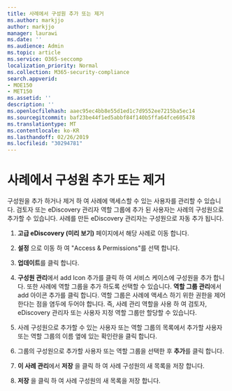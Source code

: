 ```yaml
---
title: 사례에서 구성원 추가 또는 제거
ms.author: markjjo
author: markjjo
manager: laurawi
ms.date: ''
ms.audience: Admin
ms.topic: article
ms.service: O365-seccomp
localization_priority: Normal
ms.collection: M365-security-compliance
search.appverid:
- MOE150
- MET150
ms.assetid: ''
description: ''
ms.openlocfilehash: aaec95ec4bb8e55d1ed1c7d9552ee7215ba5ec14
ms.sourcegitcommit: baf23be44f1ed5abbf84f140b5ffa64fce605478
ms.translationtype: MT
ms.contentlocale: ko-KR
ms.lasthandoff: 02/26/2019
ms.locfileid: "30294781"
---
```

# <a name="add-or-remove-members-from-a-case"></a>사례에서 구성원 추가 또는 제거

구성원을 추가 하거나 제거 하 여 사례에 액세스할 수 있는 사용자를 관리할 수 있습니다. 검토자 또는 eDiscovery 관리자 역할 그룹에 추가 된 사용자는 사례의 구성원으로 추가할 수 있습니다. 사례를 만든 eDiscovery 관리자는 구성원으로 자동 추가 됩니다.

1. **고급 eDiscovery (미리 보기)** 페이지에서 해당 사례로 이동 합니다.

2. **설정** 으로 이동 하 여 "Access & Permissions"를 선택 합니다.
 
3. **업데이트**를 클릭 합니다.
 
4. **구성원 관리**에서 add Icon 추가를 클릭 하 여 서비스 케이스에 구성원을 추가 합니다. 또한 사례에 역할 그룹을 추가 하도록 선택할 수 있습니다. **역할 그룹 관리**에서 add 아이콘 추가를 클릭 합니다.  역할 그룹은 사례에 액세스 하기 위한 권한을 제어 한다는 점을 염두에 두어야 합니다. 즉, 사례 관리 역할을 사용 하 여 검토자, eDiscovery 관리자 또는 사용자 지정 역할 그룹만 할당할 수 있습니다.
 
5. 사례 구성원으로 추가할 수 있는 사용자 또는 역할 그룹의 목록에서 추가할 사용자 또는 역할 그룹의 이름 옆에 있는 확인란을 클릭 합니다.

6. 그룹의 구성원으로 추가할 사용자 또는 역할 그룹을 선택한 후 **추가**를 클릭 합니다.

7. **이 사례 관리**에서 **저장** 을 클릭 하 여 사례 구성원의 새 목록을 저장 합니다.

8. **저장** 을 클릭 하 여 사례 구성원의 새 목록을 저장 합니다.
